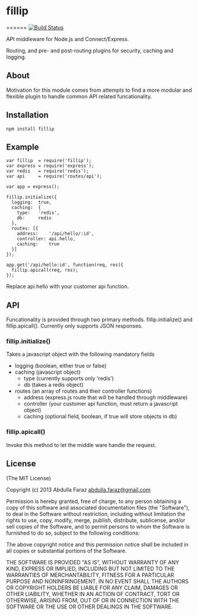 # fillip
======
[![Build Status](https://travis-ci.org/n3m6/fillip.png)](https://travis-ci.org/n3m6/fillip)

API middleware for Node.js and Connect/Express.

Routing, and pre- and post-routing plugins for security, caching and logging.

## About
Motivation for this module comes from attempts to find a more modular and flexible
plugin to handle common API related funcationality.

## Installation

`npm install fillip`

## Example

```
var fillip  = require('fillip');
var express = require('express');
var redis   = require('redis');
var api     = require('routes/api');

var app = express();

fillip.initialize({
  logging:  true,
  caching:  {
    type:   'redis',
    db:     redis
  },
  routes: [{
    address:    '/api/hello/:id',
    controller: api.hello,
    caching:    true
  }]
});

app.get('/api/hello:id', function(req, res){
  fillip.apicall(req, res);
});
```

Replace api.hello with your customer api function.

## API

  Funcationality is provided through two primary methods. fillip.initialize()
  and fillip.apicall(). Currently only supports JSON responses.

### fillip.initialize()
  Takes a javascript object with the following mandatory fields
  - logging (boolean, either true or false)
  - caching (javascript object) 
    - type (currently supports only 'redis')
    - db (takes a redis object)
  - routes (an array of routes and their controller functions)
    - address (express.js route that will be handled through middleware)
    - controller (your customer api function, must return a javascript object)
    - caching (optional field, boolean, if true will store objects in db)

### fillip.apicall()
  Invoke this method to let the middle ware handle the request.

## License

(The MIT License)

Copyright (c) 2013 Abdulla Faraz <abdulla.faraz@gmail.com>

Permission is hereby granted, free of charge, to any person obtaining a copy
of this software and associated documentation files (the "Software"), to deal
in the Software without restriction, including without limitation the rights
to use, copy, modify, merge, publish, distribute, sublicense, and/or sell
copies of the Software, and to permit persons to whom the Software is
furnished to do so, subject to the following conditions:

The above copyright notice and this permission notice shall be included in
all copies or substantial portions of the Software.

THE SOFTWARE IS PROVIDED "AS IS", WITHOUT WARRANTY OF ANY KIND, EXPRESS OR
IMPLIED, INCLUDING BUT NOT LIMITED TO THE WARRANTIES OF MERCHANTABILITY,
FITNESS FOR A PARTICULAR PURPOSE AND NONINFRINGEMENT. IN NO EVENT SHALL THE
AUTHORS OR COPYRIGHT HOLDERS BE LIABLE FOR ANY CLAIM, DAMAGES OR OTHER
LIABILITY, WHETHER IN AN ACTION OF CONTRACT, TORT OR OTHERWISE, ARISING FROM,
OUT OF OR IN CONNECTION WITH THE SOFTWARE OR THE USE OR OTHER DEALINGS IN
THE SOFTWARE.



